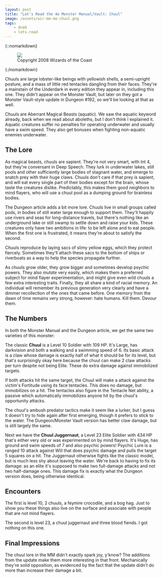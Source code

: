 ```yaml
---
layout: post
title: "Let's Read the 4e Monster Manual/Vault: Chuul"
image: /assets/wir-mm-4e-chuul.png
tags:
    - dnd4
    - lets-read
---
```


{::nomarkdown}
<figure>
  <img src="{{ "/assets/wir-mm-4e-chuul.png" | absolute_url }}"/>
  <figcaption>Copyright 2008 Wizards of the Coast</figcaption>
</figure>
{:/nomarkdown}

Chuuls are large lobster-like beings with yellowish shells, a semi-upright
posture, and a mass of little red tentacles dangling from their faces. They're a
mainstain of the Underdark in every edition they appear in, including this
one. They didn't appear on the Monster Vault, but later on they got a Monster
Vault-style update in Dungeon #192, so we'll be looking at that as well.

Chuuls are Aberrant Magical Beasts (aquatic). We saw the aquatic keyword
already, back when we read about aboleths, but I don't think I explained
it. Aquatic creatures suffer no penalties for operating underwater and usually
have a swim speed. They also get bonuses when fighting non-aquatic enemies
underwater.

## The Lore

As magical beasts, chuuls are sapient. They're not very smart, with Int 4, but
they're conversant in Deep Speech. They lurk in underwater lakes, still pools
and other sufficiently large bodies of stagnant water, and emerge to snatch prey
with their huge claws.  Chuuls don't care if that prey is sapient, and will eat
every single part of their bodies except for the brain, whose taste the
creatures dislike. Predictably, this makes them good neighbors to mind flayers,
who will use a chuul pool as a dumping ground for brainless bodies.

The Dungeon article adds a bit more lore. Chuuls live in small groups called
pods, in bodies of still water large enough to support them. They'll happily use
rivers and seas for long-distance travels, but there's nothing like an
underground lake or still swamp to settle down and raise your kids. These
creatures only have two ambitions in life: to be left alone and to eat
people. When the first one is frustrated, it means they're about to satisfy the
second.

Chuuls reproduce by laying sacs of slimy yellow eggs, which they protect
fiercely. Sometimes they'll attach these sacs to the bottom of ships or
riverboats as a way to help the species propagate further.

As chuuls grow older, they grow bigger and sometimes develop psychic
powers. They also _mutate_ very easily, which makes them a preferred subject for
mind flayer experimentation, and might give even wild chuuls a few extra
interesting traits. Finally, they all share a kind of racial memory. An
individual will remember its previous generation very clearly and have a dimmer
recollection of the ones that came before. One memory from the dawn of time
remains very strong, however: hate humans. Kill them. Devour them.

## The Numbers

In both the Monster Manual and the Dungeon article, we get the same two
varieties of this monster:

The classic **Chuul** is a Level 10 Soldier with 109 HP. It's Large, has
darkvision and both a walking and a swimming speed of 6. Its basic attack is a
claw whose damage is exactly half of what it should be for its level, but that's
surprisingly okay here because the chuul can make 2 claw attacks per turn
despite not being Elite. These do extra damage against immobilized targets.

If both attacks hit the same target, the Chuul will make a attack against the
victim's Fortitude using its face tentacles. This does no damage, but
immobilizes on a hit. The tentacles also figure in the Tentacle Net ability, a
passive which automatically immobilizes anyone hit by the chuul's opportunity
attacks.

The chuul's ambush predator tactics make it seem like a lurker, but I guess it
doesn't try to hide again after first emerging, though it prefers to stick to
the water. The Dungeon/Monster Vault version has better claw damage, but is
still largely the same.

Next we have the **Chuul Juggernaut**, a Level 23 Elite Soldier with 434 HP
that's either very old or was experimented on by mind flayers. It's Huge, has
ground and swim speeds of 7 and also psychic powers! Psychic Lure is a ranged 10
attack against Will that does psychic damage and pulls the target 5 squares on a
hit. The Juggernaut otherwise fights like the classic model, but is much less
shy about leaving the water. We're back to having to fix its damage: as an elite
it's supposed to make two full-damage attacks and not two half-damage ones. This
damage fix is exactly what the Dungeon version does, being otherwise identical.


## Encounters

The first is level 10, 2 chuuls, a feymire crocodile, and a bog hag. Just to
show you these things also live on the surface and associate with people that
are not mind flayers.

The second is level 23, a chuul juggernaut and three blood fiends. I got nothing
on this one.

## Final Impressions

The chuul lore in the MM didn't exactly spark joy, y'know? The additions from
the update make them more interesting in that front. Mechanically they're solid
opposition, as evidenced by the fact that the update didn't do more than
increase their damage a bit.
